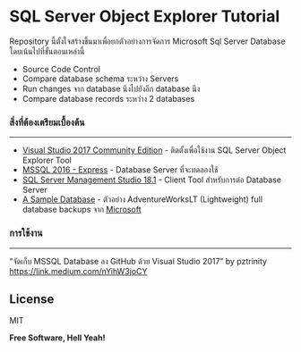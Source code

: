 # SQL Server Object Explorer Tutorial

Repository นี้ตั้งใจสร้างขึ้นมาเพื่อยกตัวอย่างการจัดการ Microsoft Sql Server Database โดยเน้นไปที่ขั้นตอนเหล่านี้

- Source Code Control
- Compare database schema ระหว่าง Servers
- Run changes จาก database นึงไปยังอีก database นึง
- Compare database records ระหว่าง 2 databases

### สิ่งที่ต้องเตรียมเบื้องต้น
----

* [Visual Studio 2017 Community Edition](https://visualstudio.microsoft.com/vs/older-downloads/ ) - ติดตั้งเพื่อใช้งาน SQL Server Object Explorer Tool
* [MSSQL 2016 - Express](https://www.microsoft.com/en-us/download/details.aspx?id=56840) - Database Server ที่จะทดลองใช้
* [SQL Server Management Studio 18.1](https://docs.microsoft.com/en-us/sql/ssms/download-sql-server-management-studio-ssms?view=sql-server-2017) - Client Tool สำหรับการต่อ Database Server
* [A Sample Database](https://github.com/Microsoft/sql-server-samples/releases/download/adventureworks/AdventureWorksLT2016.bak) - ตัวอย่าง AdventureWorksLT (Lightweight) full database backups จาก [Microsoft](https://github.com/Microsoft/sql-server-samples/releases/tag/adventureworks)

### การใช้งาน
----

“จัดเก็บ MSSQL Database ลง GitHub ด้วย Visual Studio 2017” by pztrinity 
https://link.medium.com/nYihW3joCY

License
----

MIT


**Free Software, Hell Yeah!**
